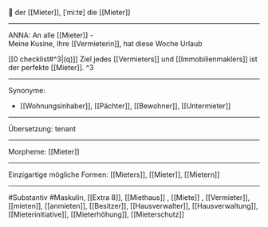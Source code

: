 🔵 der [[Mieter]], [ˈmiːtɐ]
die [[Mieter]]


---
ANNA: An alle [[Mieter]] - Meine Kusine, Ihre [[Vermieterin]], hat diese Woche Urlaub 

[[0 checklist#^3|(q)]] Ziel jedes [[Vermieters]] und [[Immobilienmaklers]] ist der perfekte [[Mieter]]. ^3

---
Synonyme:
- [[Wohnungsinhaber]], [[Pächter]], [[Bewohner]], [[Untermieter]]

---
Übersetzung: tenant

---
Morpheme:
[[Mieter]]

---
Einzigartige mögliche Formen: [[Mieters]], [[Mieter]], [[Mietern]]

---
#Substantiv #Maskulin, [[Extra 8]], [[Miethaus]]
, [[Miete]]
, [[Vermieter]], [[mieten]], [[anmieten]], [[Besitzer]], [[Hausverwalter]], [[Hausverwaltung]], [[Mieterinitiative]], [[Mieterhöhung]], [[Mieterschutz]]
